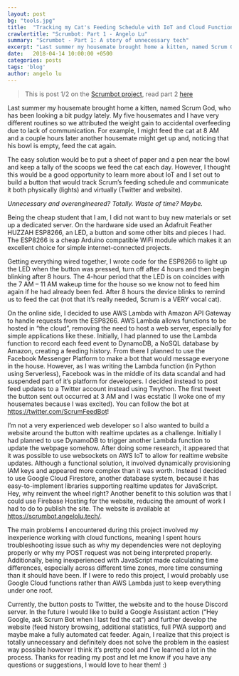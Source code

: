 ```yaml
---
layout: post
bg: "tools.jpg"
title:  "Tracking my Cat's Feeding Schedule with IoT and Cloud Functions"
crawlertitle: "Scrumbot: Part 1 - Angelo Lu"
summary: "Scrumbot - Part 1: A story of unnecessary tech"
excerpt: "Last summer my housemate brought home a kitten, named Scrum God, who has been looking a bit pudgy lately. My five housemates and I have very different routines so we attributed the weight gain to accidental overfeeding due to lack of communication. For example, I might feed the cat at 8 AM and a couple hours later another housemate might get up and, noticing that his bowl is empty, feed the cat again."
date:   2018-04-14 10:00:00 +0500
categories: posts
tags: 'blog'
author: angelo lu
---
```

> This is post 1/2 on the [Scrumbot project](/projects/scrumbot/), read part 2 [here](/posts/updating-scrumbot/)

Last summer my housemate brought home a kitten, named Scrum God, who has been looking a bit pudgy lately. My five housemates and I have very different routines so we attributed the weight gain to accidental overfeeding due to lack of communication. For example, I might feed the cat at 8 AM and a couple hours later another housemate might get up and, noticing that his bowl is empty, feed the cat again.

The easy solution would be to put a sheet of paper and a pen near the bowl and keep a tally of the scoops we feed the cat each day. However, I thought this would be a good opportunity to learn more about IoT and I set out to build a button that would track Scrum’s feeding schedule and communicate it both physically (lights) and virtually (Twitter and website).

*Unnecessary and overengineered? Totally. Waste of time? Maybe.*

Being the cheap student that I am, I did not want to buy new materials or set up a dedicated server. On the hardware side used an Adafruit Feather HUZZAH ESP8266, an LED, a button and some other bits and pieces I had. The ESP8266 is a cheap Arduino compatible WiFi module which makes it an excellent choice for simple internet-connected projects.

Getting everything wired together, I wrote code for the ESP8266 to light up the LED when the button was pressed, turn off after 4 hours and then begin blinking after 8 hours. The 4-hour period that the LED is on coincides with the 7 AM – 11 AM wakeup time for the house so we know not to feed him again if he had already been fed. After 8 hours the device blinks to remind us to feed the cat (not that it’s really needed, Scrum is a VERY vocal cat).

On the online side, I decided to use AWS Lambda with Amazon API Gateway to handle requests from the ESP8266. AWS Lambda allows functions to be hosted in “the cloud”, removing the need to host a web server, especially for simple applications like these. Initially, I had planned to use the Lambda function to record each feed event to DynamoDB, a NoSQL database by Amazon, creating a feeding history. From there I planned to use the Facebook Messenger Platform to make a bot that would message everyone in the house.
However, as I was writing the Lambda function (in Python using Serverless), Facebook was in the middle of its data scandal and had suspended part of it’s platform for developers. I decided instead to post feed updates to a Twitter account instead using Twython. The first tweet the button sent out occurred at 3 AM and I was ecstatic (I woke one of my housemates because I was excited). You can follow the bot at https://twitter.com/ScrumFeedBot! 

I’m not a very experienced web developer so I also wanted to build a website around the button with realtime updates as a challenge. Initially I had planned to use DynamoDB to trigger another Lambda function to update the webpage somehow. After doing some research, it appeared that it was possible to use websockets on AWS IoT to allow for realtime website updates. Although a functional solution, it involved dynamically provisioning IAM keys and appeared more complex than it was worth. Instead I decided to use Google Cloud Firestore, another database system, because it has easy-to-implement libraries supporting realtime updates for JavaScript. Hey, why reinvent the wheel right? Another benefit to this solution was that I could use Firebase Hosting for the website, reducing the amount of work I had to do to publish the site. The website is available at https://scrumbot.angelolu.tech/.

The main problems I encountered during this project involved my inexperience working with cloud functions, meaning I spent hours troubleshooting issue such as why my dependencies were not deploying properly or why my POST request was not being interpreted properly. Additionally, being inexperienced with JavaScript made calculating time differences, especially across different time zones, more time consuming than it should have been. If I were to redo this project, I would probably use Google Cloud functions rather than AWS Lambda just to keep everything under one roof.

Currently, the button posts to Twitter, the website and to the house Discord server. In the future I would like to build a Google Assistant action (“Hey Google, ask Scrum Bot when I last fed the cat“) and further develop the website (feed history browsing, additional statistics, full PWA support) and maybe make a fully automated cat feeder. Again, I realize that this project is totally unnecessary and definitely does not solve the problem in the easiest way possible however I think it’s pretty cool and I’ve learned a lot in the process. Thanks for reading my post and let me know if you have any questions or suggestions, I would love to hear them! :)


